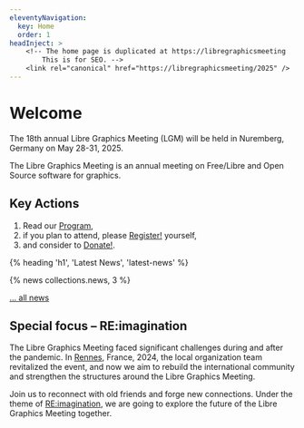 ```yaml
---
eleventyNavigation:
  key: Home
  order: 1
headInject: >
    <!-- The home page is duplicated at https://libregraphicsmeeting
        This is for SEO. -->
    <link rel="canonical" href="https://libregraphicsmeeting/2025" />
---
```


# Welcome

The 18th annual Libre Graphics Meeting (LGM) will be held in Nuremberg, Germany on May 28-31, 2025.

The Libre Graphics Meeting  is an annual meeting on Free/Libre and
Open Source software for graphics.

## Key Actions
 1. Read our [Program]({{rootPath}}/program),
 2. if you plan to attend, please [Register!]({{rootPath}}/register) yourself,
 3. and consider to [Donate!]({{rootPath}}/donate).

<article>
{% heading 'h1', 'Latest News', 'latest-news' %}

{% news collections.news, 3 %}

[… all news]({{rootPath}}/news)
</article>

## Special focus – RE:imagination

The Libre Graphics Meeting faced significant challenges during and after
the pandemic. In [Rennes](/2024), France, 2024, the local organization team revitalized
the event, and now we aim to rebuild the international community and
strengthen the structures around the Libre Graphics Meeting.

Join us to reconnect with old friends and forge new connections. Under the
theme of [RE:imagination](http://localhost:8080/2025/program/label-re-imagination/),
we are going to explore the future of the Libre Graphics Meeting together.


